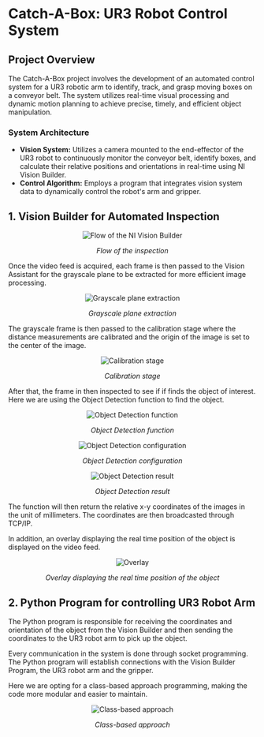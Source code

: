 # Catch-A-Box: UR3 Robot Control System

## Project Overview

The Catch-A-Box project involves the development of an automated control system for a UR3 robotic arm to identify, track, and grasp moving boxes on a conveyor belt. The system utilizes real-time visual processing and dynamic motion planning to achieve precise, timely, and efficient object manipulation.

### System Architecture

-   **Vision System:** Utilizes a camera mounted to the end-effector of the UR3 robot to continuously monitor the conveyor belt, identify boxes, and calculate their relative positions and orientations in real-time using NI Vision Builder.
-   **Control Algorithm:** Employs a program that integrates vision system data to dynamically control the robot's arm and gripper.

## 1. Vision Builder for Automated Inspection

<div align="center">

![Flow of the NI Vision Builder](./imgs/flow.png)

_Flow of the inspection_

</div>

Once the video feed is acquired, each frame is then passed to the Vision Assistant for the grayscale plane to be extracted for more efficient image processing.

<div align="center">

![Grayscale plane extraction](./imgs/extract_grayscale_plane.png)

_Grayscale plane extraction_

</div>

The grayscale frame is then passed to the calibration stage where the distance measurements are calibrated and the origin of the image is set to the center of the image.

<div align="center">

![Calibration stage](./imgs/calibration.png)

_Calibration stage_

</div>

After that, the frame in then inspected to see if if finds the object of interest. Here we are using the Object Detection function to find the object.

<div align="center">

![Object Detection function](./imgs/object_detection.png)

_Object Detection function_

![Object Detection configuration](./imgs/settings.png)

_Object Detection configuration_

![Object Detection result](./imgs/object_detection_results.png)

_Object Detection result_

</div>

The function will then return the relative x-y coordinates of the images in the unit of millimeters. The coordinates are then broadcasted through TCP/IP.

In addition, an overlay displaying the real time position of the object is displayed on the video feed.

<div align="center">

![Overlay](./imgs/detection.png)

_Overlay displaying the real time position of the object_

</div>

## 2. Python Program for controlling UR3 Robot Arm

The Python program is responsible for receiving the coordinates and orientation of the object from the Vision Builder and then sending the coordinates to the UR3 robot arm to pick up the object.

Every communication in the system is done through socket programming. The Python program will establish connections with the Vision Builder Program, the UR3 robot arm and the gripper.

Here we are opting for a class-based approach programming, making the code more modular and easier to maintain.

<div align="center">

![Class-based approach](./imgs/modular_code.png)

_Class-based approach_

</div>

